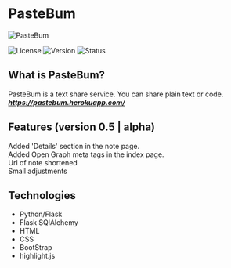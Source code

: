 # PasteBum
![PasteBum](https://i.hizliresim.com/4i3SVl.png)

![License](https://img.shields.io/badge/license-MIT-green)
![Version](https://img.shields.io/badge/version-0.5-blue)
![Status](https://img.shields.io/badge/status-alpha-red)

## What is PasteBum?
PasteBum is a text share service. You can share plain text or code.
***https://pastebum.herokuapp.com/***

## Features (version 0.5 | alpha)
Added 'Details' section in the note page.<br>
Added Open Graph meta tags in the index page.<br>
Url of note shortened<br>
Small adjustments<br>

## Technologies
- Python/Flask
- Flask SQlAlchemy
- HTML
- CSS
- BootStrap
- highlight.js
